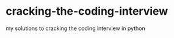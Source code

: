 cracking-the-coding-interview
=============================

my solutions to cracking the coding interview in python
